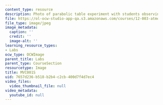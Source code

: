 ```yaml
---
content_type: resource
description: Photo of parabolic table experiment with students observing.
file: https://ol-ocw-studio-app-qa.s3.amazonaws.com/courses/12-003-atmosphere-ocean-and-climate-dynamics-fall-2008/7657d236b518b2b4c2cb400d7f4d7ec4_MVC001S.jpg
file_type: image/jpeg
image_metadata:
  caption: ''
  credit: ''
  image-alt: ''
learning_resource_types:
- Labs
ocw_type: OCWImage
parent_title: Labs
parent_type: CourseSection
resourcetype: Image
title: MVC001S
uid: 7657d236-b518-b2b4-c2cb-400d7f4d7ec4
video_files:
  video_thumbnail_file: null
video_metadata:
  youtube_id: null
---
```

